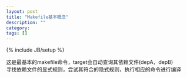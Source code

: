 ```yaml
---
layout: post
title: "Makefile基本概念"
description: ""
category: 
tags: []
---
```

{% include JB/setup %}

这是最基本的makefile命令，target会自动查询其依赖文件(depA，depB)    
寻找依赖文件的显式规则，尝试其符合的隐式规则，执行相应的命令进行编译

